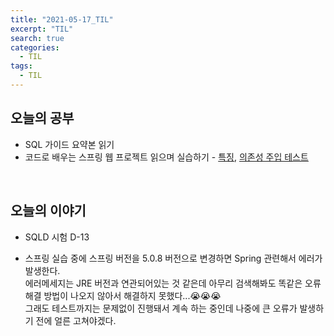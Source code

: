 ```yaml
---
title: "2021-05-17_TIL"
excerpt: "TIL"
search: true
categories: 
  - TIL
tags: 
  - TIL
---
```


## 오늘의 공부

- SQL 가이드 요약본 읽기<br>
- 코드로 배우는 스프링 웹 프로젝트 읽으며 실습하기 - 
[특징](https://devboryung.github.io/spring/Spring-1-Character/), [의존성 주입 테스트](https://devboryung.github.io/spring/Spring-2-DITest/)

<br>

## 오늘의 이야기

- SQLD 시험 D-13<br>

- 스프링 실습 중에 스프링 버전을 5.0.8 버전으로 변경하면 Spring 관련해서 에러가 발생한다.<br>
에러메세지는 JRE 버전과 연관되어있는 것 같은데 아무리 검색해봐도 똑같은 오류 해결 방법이 나오지 않아서 해결하지 못했다...😭😭😭<br>
그래도 테스트까지는 문제없이 진행돼서 계속 하는 중인데 나중에 큰 오류가 발생하기 전에 얼른 고쳐야겠다.<br>



<br><br>


